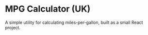 # MPG Calculator (UK)

A simple utility for calculating miles-per-gallon, built as a small React project.
